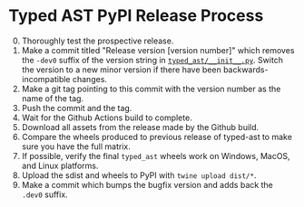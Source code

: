 # Typed AST PyPI Release Process
0. Thoroughly test the prospective release.
1. Make a commit titled "Release version \[version number\]" which removes the
   `-dev0` suffix of the version string in
   [`typed_ast/__init__.py`](https://github.com/python/typed_ast/blob/master/typed_ast/__init__.py).
   Switch the version to a new minor version if there have been
   backwards-incompatible changes.
2. Make a git tag pointing to this commit with the version number as the name
   of the tag.
3. Push the commit and the tag.
4. Wait for the Github Actions build to complete.
5. Download all assets from the release made by the Github build.
6. Compare the wheels produced to previous release of typed-ast to make sure
   you have the full matrix.
7. If possible, verify the final `typed_ast` wheels work on Windows, MacOS,
   and Linux platforms.
8. Upload the sdist and wheels to PyPI with `twine upload dist/*`.
9. Make a commit which bumps the bugfix version and adds back the `.dev0`
   suffix.
